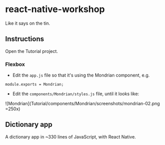 # react-native-workshop
Like it says on the tin.

## Instructions

Open the Tutorial project.

### Flexbox

- Edit the `app.js` file so that it's using the Mondrian component, e.g.

```
module.exports = Mondrian;
```

- Edit the `components/Mondrian/styles.js` file, until it looks like:

![Mondrian](Tutorial/components/Mondrian/screenshots/mondrian-02.png =250x)

## Dictionary app

A dictionary app in ~330 lines of JavaScript, with React Native.

